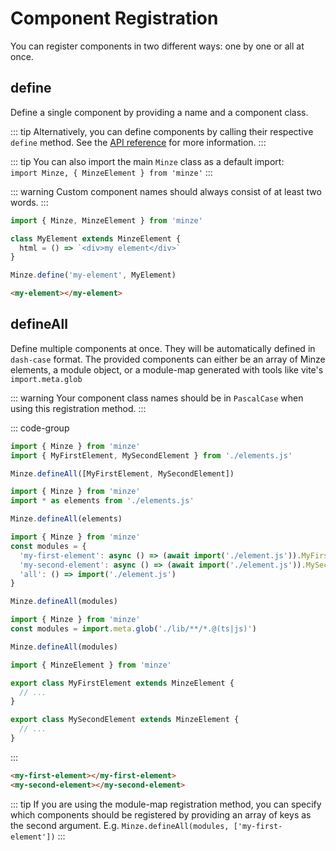 # Component Registration

You can register components in two different ways: one by one or all at once.

## define

Define a single component by providing a name and a component class.

::: tip
Alternatively, you can define components by calling their respective `define` method. See the [API reference](/api/minze.html#define) for more information.
:::

::: tip
You can also import the main `Minze` class as a default import: <br> `import Minze, { MinzeElement } from 'minze'`
:::

::: warning
Custom component names should always consist of at least two words.
:::

```js
import { Minze, MinzeElement } from 'minze'

class MyElement extends MinzeElement {
  html = () => `<div>my element</div>`
}

Minze.define('my-element', MyElement)
```

```html
<my-element></my-element>
```

## defineAll

Define multiple components at once. They will be automatically defined in `dash-case` format. The provided components can either be an array of Minze elements, a module object, or a module-map generated with tools like vite's `import.meta.glob`

::: warning
Your component class names should be in `PascalCase` when using this registration method.
:::

::: code-group

```js [Array]
import { Minze } from 'minze'
import { MyFirstElement, MySecondElement } from './elements.js'

Minze.defineAll([MyFirstElement, MySecondElement])
```

```js [Module]
import { Minze } from 'minze'
import * as elements from './elements.js'

Minze.defineAll(elements)
```

<!-- prettier-ignore-start -->
```js [Module-Map]
import { Minze } from 'minze'
const modules = {
  'my-first-element': async () => (await import('./element.js')).MyFirstElement,
  'my-second-element': async () => (await import('./element.js')).MySecondElement,
  'all': () => import('./element.js')
}

Minze.defineAll(modules)
```
<!-- prettier-ignore-end -->

```js [Module-Map (Vite)]
import { Minze } from 'minze'
const modules = import.meta.glob('./lib/**/*.@(ts|js)')

Minze.defineAll(modules)
```

```js [elements.js]
import { MinzeElement } from 'minze'

export class MyFirstElement extends MinzeElement {
  // ...
}

export class MySecondElement extends MinzeElement {
  // ...
}
```

:::

<!-- prettier-ignore-start -->
```html
<my-first-element></my-first-element>
<my-second-element></my-second-element>
```
<!-- prettier-ignore-end -->

::: tip
If you are using the module-map registration method, you can specify which components should be registered by providing an array of keys as the second argument. E.g. `Minze.defineAll(modules, ['my-first-element'])`
:::
